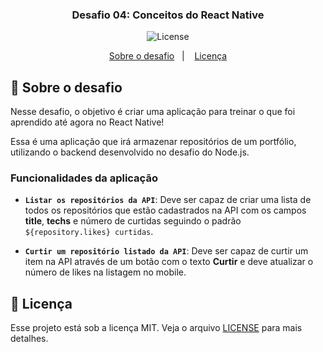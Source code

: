 <h3 align="center">
  Desafio 04: Conceitos do React Native
</h3>

<p align="center">
  <img alt="License" src="https://img.shields.io/badge/license-MIT-%2304D361">
</p>

<p align="center">
  <a href="#rocket-sobre-o-desafio">Sobre o desafio</a>&nbsp;&nbsp;&nbsp;|&nbsp;&nbsp;&nbsp;
  <a href="#memo-licença">Licença</a>
</p>

## :rocket: Sobre o desafio

Nesse desafio, o objetivo é criar uma aplicação para treinar o que foi aprendido até agora no React Native!

Essa é uma aplicação que irá armazenar repositórios de um portfólio, utilizando o backend desenvolvido no desafio do Node.js.

### Funcionalidades da aplicação

- **`Listar os repositórios da API`**: Deve ser capaz de criar uma lista de todos os repositórios que estão cadastrados na API com os campos **title**, **techs** e número de curtidas seguindo o padrão `${repository.likes} curtidas`.

- **`Curtir um repositório listado da API`**: Deve ser capaz de curtir um item na API através de um botão com o texto **Curtir** e deve atualizar o número de likes na listagem no mobile.

## :memo: Licença

Esse projeto está sob a licença MIT. Veja o arquivo [LICENSE](LICENSE) para mais detalhes.
